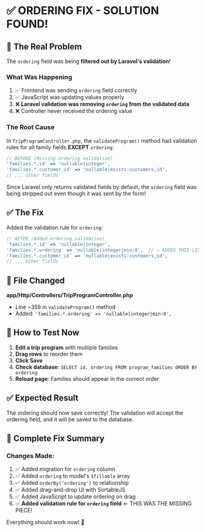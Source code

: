 # ✅ ORDERING FIX - SOLUTION FOUND!

## 🐛 The Real Problem

The `ordering` field was being **filtered out by Laravel's validation**!

### What Was Happening
1. ✅ Frontend was sending `ordering` field correctly
2. ✅ JavaScript was updating values properly
3. ❌ **Laravel validation was removing `ordering` from the validated data**
4. ❌ Controller never received the ordering value

### The Root Cause

In `TripProgramController.php`, the `validateProgram()` method had validation rules for all family fields **EXCEPT** `ordering`:

```php
// BEFORE (Missing ordering validation)
'families.*.id' => 'nullable|integer',
'families.*.customer_id' => 'nullable|exists:customers,id',
// ... other fields
```

Since Laravel only returns validated fields by default, the `ordering` field was being stripped out even though it was sent by the form!

## ✅ The Fix

Added the validation rule for `ordering`:

```php
// AFTER (Added ordering validation)
'families.*.id' => 'nullable|integer',
'families.*.ordering' => 'nullable|integer|min:0',  // ← ADDED THIS LINE
'families.*.customer_id' => 'nullable|exists:customers,id',
// ... other fields
```

## 📍 File Changed

**app/Http/Controllers/TripProgramController.php**
- Line ~359 in `validateProgram()` method
- Added: `'families.*.ordering' => 'nullable|integer|min:0',`

## 🧪 How to Test Now

1. **Edit a trip program** with multiple families
2. **Drag rows** to reorder them
3. **Click Save**
4. **Check database**: `SELECT id, ordering FROM program_families ORDER BY ordering`
5. **Reload page**: Families should appear in the correct order

## ✅ Expected Result

The ordering should now save correctly! The validation will accept the ordering field, and it will be saved to the database.

## 🎯 Complete Fix Summary

### Changes Made:
1. ✅ Added migration for `ordering` column
2. ✅ Added `ordering` to model's `$fillable` array
3. ✅ Added `orderBy('ordering')` to relationship
4. ✅ Added drag-and-drop UI with SortableJS
5. ✅ Added JavaScript to update ordering on drag
6. ✅ **Added validation rule for `ordering` field** ← THIS WAS THE MISSING PIECE!

Everything should work now! 🎉
